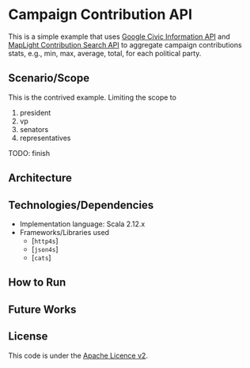 <!---
 Licensed to the Apache Software Foundation (ASF) under one or more
 contributor license agreements.  See the NOTICE file distributed with
 this work for additional information regarding copyright ownership.
 The ASF licenses this file to You under the Apache License, Version 2.0
 (the "License"); you may not use this file except in compliance with
 the License.  You may obtain a copy of the License at

      http://www.apache.org/licenses/LICENSE-2.0

 Unless required by applicable law or agreed to in writing, software
 distributed under the License is distributed on an "AS IS" BASIS,
 WITHOUT WARRANTIES OR CONDITIONS OF ANY KIND, either express or implied.
 See the License for the specific language governing permissions and
 limitations under the License.
-->

Campaign Contribution API
=========================

This is a simple example that uses [Google Civic Information API](https://developers.google.com/civic-information)
and [MapLight Contribution Search API](https://maplight.org/data_guide/maplight-contribution-search-api/)
to aggregate campaign contributions stats, e.g., min, max, average, total, for each political party.

Scenario/Scope
--------------

This is the contrived example.
Limiting the scope to 
  1. president
  1. vp
  1. senators
  1. representatives

TODO: finish

Architecture
------------


Technologies/Dependencies
-------------------------
- Implementation language: Scala 2.12.x
- Frameworks/Libraries used
  - [`http4s`]
  - [`json4s`]
  - [`cats`]

How to Run
----------

Future Works
------------

License
-------
This code is under the [Apache Licence v2](https://www.apache.org/licenses/LICENSE-2.0).
